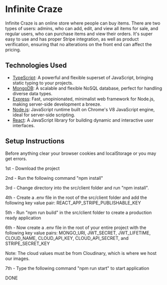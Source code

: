 # Infinite Craze

Infinite Craze is an online store where people can buy items. There are two types of users: admins, who can add, edit, and view all items for sale, and regular users, who can purchase items and view their orders. It's super easy to use and has proper Stripe integration, as well as product verification, ensuring that no alterations on the front end can affect the pricing.

## Technologies Used

- [TypeScript](https://www.typescriptlang.org/): A powerful and flexible superset of JavaScript, bringing static typing to your projects.
- [MongoDB](https://www.mongodb.com/): A scalable and flexible NoSQL database, perfect for handling diverse data types.
- [Express](https://expressjs.com/): Fast, unopinionated, minimalist web framework for Node.js, making server-side development a breeze.
- [Node.js](https://nodejs.org/en): JavaScript runtime built on Chrome's V8 JavaScript engine, ideal for server-side scripting.
- [React](https://react.dev/): A JavaScript library for building dynamic and interactive user interfaces.

## Setup Instructions

Before anything clear your browser cookies and localStorage or you may get errors.

1st - Download the project

2nd - Run the following command "npm install"

3rd - Change directory into the src/client folder and run "npm install". 

4th - Create a .env file in the root of the src/client folder and add the following 
key value pair: REACT_APP_STRIPE_PUBLISHABLE_KEY

5th - Run "npm run build" in the src/client folder to create a production ready application

6th - Now create a .env file in the root of your entire project with the following key value pairs: MONGO_URI, JWT_SECRET, JWT_LIFETIME, CLOUD_NAME, CLOUD_API_KEY,
CLOUD_API_SECRET, and STRIPE_SECRET_KEY

Note: The cloud values must be from Cloudinary, which is where we host our images. 

7th - Type the following command "npm run start" to start application

DONE
